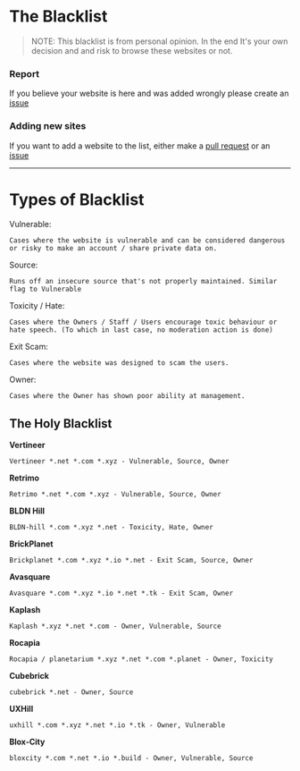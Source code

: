   
# The Blacklist
> NOTE: This blacklist is from personal opinion. In the end It's your own decision and and risk to browse these websites or not.

### Report
If you believe your website is here and was added wrongly please create an [issue](https://github.com/Shigetorum635/SBC-Blacklist/issues)

### Adding new sites
If you want to add a website to the list, either make a [pull request](https://github.com/Shigetorum635/SBC-Blacklist/pulls) or an [issue](https://github.com/Shigetorum635/SBC-Blacklist/issues)

----

# Types of Blacklist

Vulnerable:
```
Cases where the website is vulnerable and can be considered dangerous or risky to make an account / share private data on.
```
Source:
```
Runs off an insecure source that's not properly maintained. Similar flag to Vulnerable
```

Toxicity / Hate: 
```
Cases where the Owners / Staff / Users encourage toxic behaviour or hate speech. (To which in last case, no moderation action is done)
```

Exit Scam:
```
Cases where the website was designed to scam the users.
```

Owner:
```
Cases where the Owner has shown poor ability at management.
```

The Holy Blacklist
---
**Vertineer**
```
Vertineer *.net *.com *.xyz - Vulnerable, Source, Owner
```
**Retrimo**
```
Retrimo *.net *.com *.xyz - Vulnerable, Source, Owner
```
**BLDN Hill**
```
BLDN-hill *.com *.xyz *.net - Toxicity, Hate, Owner
```
**BrickPlanet**
```
Brickplanet *.com *.xyz *.io *.net - Exit Scam, Source, Owner
```
**Avasquare**
```
Avasquare *.com *.xyz *.io *.net *.tk - Exit Scam, Owner
```
**Kaplash**
```
Kaplash *.xyz *.net *.com - Owner, Vulnerable, Source
```
**Rocapia**
```
Rocapia / planetarium *.xyz *.net *.com *.planet - Owner, Toxicity
```
**Cubebrick**
```
cubebrick *.net - Owner, Source
```
**UXHill**
```
uxhill *.com *.xyz *.net *.io *.tk - Owner, Vulnerable
```
**Blox-City**
```
bloxcity *.com *.net *.io *.build - Owner, Vulnerable, Source
```
